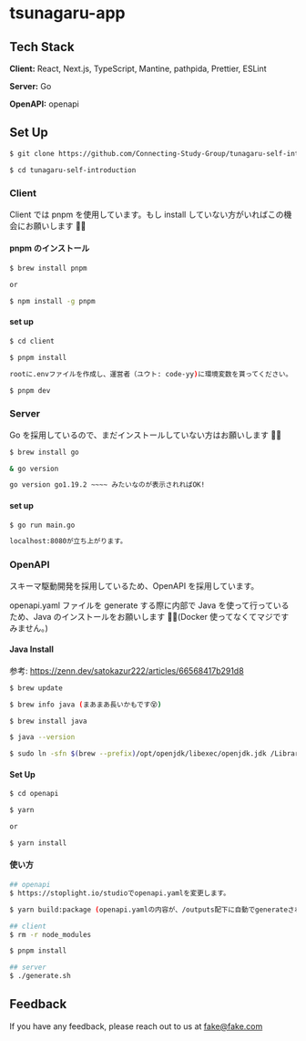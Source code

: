# tsunagaru-app

## Tech Stack

**Client:** React, Next.js, TypeScript, Mantine, pathpida, Prettier, ESLint

**Server:** Go

**OpenAPI:** openapi

## Set Up

```bash
$ git clone https://github.com/Connecting-Study-Group/tunagaru-self-introduction.git

$ cd tunagaru-self-introduction
```

### Client

Client では pnpm を使用しています。もし install していない方がいればこの機会にお願いします 🙇‍♂️

#### pnpm のインストール

```bash
$ brew install pnpm

or

$ npm install -g pnpm
```

#### set up

```bash
$ cd client

$ pnpm install

rootに.envファイルを作成し、運営者（ユウト: code-yy)に環境変数を貰ってください。

$ pnpm dev
```

### Server

Go を採用しているので、まだインストールしていない方はお願いします 🙇‍♂️

```bash
$ brew install go

& go version

go version go1.19.2 ~~~~ みたいなのが表示されればOK!
```

#### set up

```bash
$ go run main.go

localhost:8080が立ち上がります。
```

### OpenAPI

スキーマ駆動開発を採用しているため、OpenAPI を採用しています。

openapi.yaml ファイルを generate する際に内部で Java を使って行っているため、Java のインストールをお願いします 🙇‍♂️(Docker 使ってなくてマジですみません。)

#### Java Install

参考: https://zenn.dev/satokazur222/articles/66568417b291d8

```bash
$ brew update

$ brew info java (まあまあ長いかもです😵)

$ brew install java

$ java --version

$ sudo ln -sfn $(brew --prefix)/opt/openjdk/libexec/openjdk.jdk /Library/Java/JavaVirtualMachines/openjdk.jdk
```

#### Set Up

```bash
$ cd openapi

$ yarn

or

$ yarn install
```

#### 使い方

```bash
## openapi
$ https://stoplight.io/studioでopenapi.yamlを変更します。

$ yarn build:package (openapi.yamlの内容が、/outputs配下に自動でgenerateされます)

## client
$ rm -r node_modules

$ pnpm install

## server
$ ./generate.sh
```

## Feedback

If you have any feedback, please reach out to us at fake@fake.com
